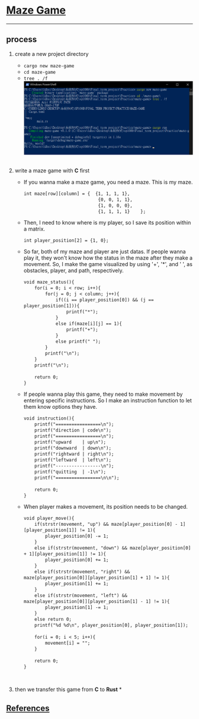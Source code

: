 # [Maze Game](README.md#rust-learning)
---

## process
1. create a new project directory
    * `cargo new maze-game`
    * `cd maze-game`
    * `tree . /f`
    ![cargo_screenshot_maze-game_cargo-new](Picture/cargo_screenshot_maze-game_cargo-new.png)<br><br>

2. write a maze game with **C** first
    * If you wanna make a maze game, you need a maze. This is my maze.
        ```
        int maze[row][column] = {  {1, 1, 1, 1},    
                                    {0, 0, 1, 1},
                                    {1, 0, 0, 0},
                                    {1, 1, 1, 1}    };
        ```

    * Then, I need to know where is my player, so I save its position within a matrix.
        ```
        int player_position[2] = {1, 0};
        ```

    * So far, both of my maze and player are just datas. If people wanna play it, they won't know how the status in the maze after they make a movement. So, I make the game visualized by using '+', '*', and ' ', as obstacles, player, and path, respectively.
        ```
        void maze_status(){
            for(i = 0; i < row; i++){
                for(j = 0; j < column; j++){
                    if((i == player_position[0]) && (j == player_position[1])){
                        printf("*");
                    }
                    else if(maze[i][j] == 1){
                        printf("+");
                    }
                    else printf(" ");
                }
                printf("\n");
            }
            printf("\n");

            return 0;
        }
        ```
    
    * If people wanna play this game, they need to make movement by entering specific instructions. So I make an instruction function to let them know options they have.
        ```
        void instruction(){
            printf("=================\n");
            printf("direction | code\n");
            printf("=================\n");
            printf("upward    | up\n");
            printf("downward  | down\n");
            printf("rightward | right\n");
            printf("leftward  | left\n");
            printf("-----------------\n");
            printf("quitting  | -1\n");
            printf("=================\n\n");

            return 0;
        }
        ```
    
    * When player makes a movement, its position needs to be changed.
        ```
        void player_move(){
            if(strstr(movement, "up") && maze[player_position[0] - 1][player_position[1]] != 1){
                player_position[0] -= 1;
            }
            else if(strstr(movement, "down") && maze[player_position[0] + 1][player_position[1]] != 1){
                player_position[0] += 1;
            }
            else if(strstr(movement, "right") && maze[player_position[0]][player_position[1] + 1] != 1){
                player_position[1] += 1;
            }
            else if(strstr(movement, "left") && maze[player_position[0]][player_position[1] - 1] != 1){
                player_position[1] -= 1;
            }
            else return 0;
            printf("%d %d\n", player_position[0], player_position[1]);

            for(i = 0; i < 5; i++){
                movement[i] = "";
            }

            return 0;
        }
        ```
        <br>

3. then we transfer this game from **C** to **Rust**
    * 

## [References](References.md#Ch5.)